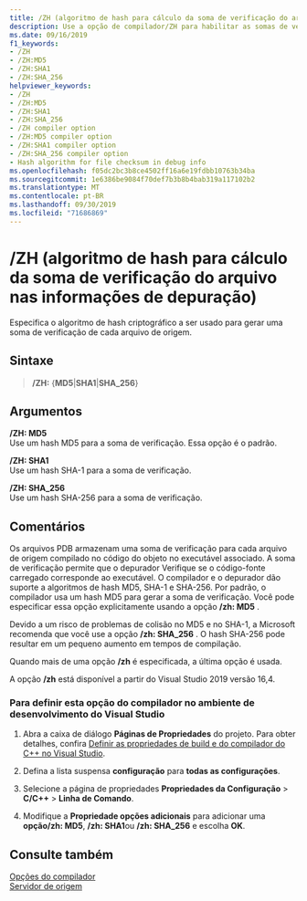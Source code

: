```yaml
---
title: /ZH (algoritmo de hash para cálculo da soma de verificação do arquivo nas informações de depuração)
description: Use a opção de compilador/ZH para habilitar as somas de verificação de arquivo de origem MD5, SHA-1 ou SHA-256 em informações de depuração
ms.date: 09/16/2019
f1_keywords:
- /ZH
- /ZH:MD5
- /ZH:SHA1
- /ZH:SHA_256
helpviewer_keywords:
- /ZH
- /ZH:MD5
- /ZH:SHA1
- /ZH:SHA_256
- /ZH compiler option
- /ZH:MD5 compiler option
- /ZH:SHA1 compiler option
- /ZH:SHA_256 compiler option
- Hash algorithm for file checksum in debug info
ms.openlocfilehash: f05dc2bc3b8ce4502ff16a6e19fdbb10763b34ba
ms.sourcegitcommit: 1e6386be9084f70def7b3b8b4bab319a117102b2
ms.translationtype: MT
ms.contentlocale: pt-BR
ms.lasthandoff: 09/30/2019
ms.locfileid: "71686869"
---
```

# <a name="zh-hash-algorithm-for-calculation-of-file-checksum-in-debug-info"></a>/ZH (algoritmo de hash para cálculo da soma de verificação do arquivo nas informações de depuração)

Especifica o algoritmo de hash criptográfico a ser usado para gerar uma soma de verificação de cada arquivo de origem.

## <a name="syntax"></a>Sintaxe

> **/ZH:** {**MD5**|**SHA1**|**SHA_256**}

## <a name="arguments"></a>Argumentos

**/ZH: MD5**\
Use um hash MD5 para a soma de verificação. Essa opção é o padrão.

**/ZH: SHA1**\
Use um hash SHA-1 para a soma de verificação.

**/ZH: SHA_256**\
Use um hash SHA-256 para a soma de verificação.

## <a name="remarks"></a>Comentários

Os arquivos PDB armazenam uma soma de verificação para cada arquivo de origem compilado no código do objeto no executável associado. A soma de verificação permite que o depurador Verifique se o código-fonte carregado corresponde ao executável. O compilador e o depurador dão suporte a algoritmos de hash MD5, SHA-1 e SHA-256. Por padrão, o compilador usa um hash MD5 para gerar a soma de verificação. Você pode especificar essa opção explicitamente usando a opção **/zh: MD5** .

Devido a um risco de problemas de colisão no MD5 e no SHA-1, a Microsoft recomenda que você use a opção **/zh: SHA_256** . O hash SHA-256 pode resultar em um pequeno aumento em tempos de compilação.

Quando mais de uma opção **/zh** é especificada, a última opção é usada.

A opção **/zh** está disponível a partir do Visual Studio 2019 versão 16,4.

### <a name="to-set-this-compiler-option-in-the-visual-studio-development-environment"></a>Para definir esta opção do compilador no ambiente de desenvolvimento do Visual Studio

1. Abra a caixa de diálogo **Páginas de Propriedades** do projeto. Para obter detalhes, confira [Definir as propriedades de build e do compilador do C++ no Visual Studio](../working-with-project-properties.md).

1. Defina a lista suspensa **configuração** para **todas as configurações**.

1. Selecione a página de propriedades **Propriedades da Configuração** > **C/C++**  > **Linha de Comando**.

1. Modifique a **Propriedade opções adicionais** para adicionar uma **opção/zh: MD5**, **/zh: SHA1**ou **/zh: SHA_256** e escolha **OK**.

## <a name="see-also"></a>Consulte também

[Opções do compilador](compiler-options.md)\
[Servidor de origem](/windows/win32/debug/source-server-and-source-indexing)
